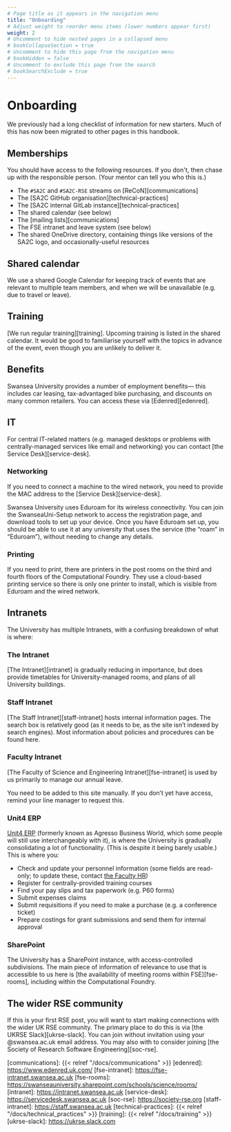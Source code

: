```yaml
---
# Page title as it appears in the navigation menu
title: "Onboarding"
# Adjust weight to reorder menu items (lower numbers appear first)
weight: 2
# Uncomment to hide nested pages in a collapsed menu
# bookCollapseSection = true
# Uncomment to hide this page from the navigation menu
# bookHidden = false
# Uncomment to exclude this page from the search
# bookSearchExclude = true
---
```


# Onboarding

We previously had a long checklist of information for new starters.
Much of this has now been migrated to other pages in this handbook.

## Memberships

You should have access to the following resources.
If you don't,
then chase up with the responsible person.
(Your mentor can tell you who this is.)

- The `#SA2C` and `#SA2C-RSE` streams on [ReCoN][communications]
- The [SA2C GitHub organisation][technical-practices]
- The [SA2C internal GitLab instance][technical-practices]
- The shared calendar (see below)
- The [mailing lists][communications]
- The FSE intranet and leave system (see below)
- The shared OneDrive directory,
  containing things like versions of the SA2C logo,
  and occasionally-useful resources

## Shared calendar

We use a shared Google Calendar
for keeping track of events that are relevant to multiple team members,
and when we will be unavailable
(e.g. due to travel or leave).

## Training

[We run regular training][training].
Upcoming training is listed in the shared calendar.
It would be good to familiarise yourself with the topics
in advance of the event,
even though you are unlikely to deliver it.

## Benefits

Swansea University provides a number of employment benefits—
this includes car leasing,
tax-advantaged bike purchasing,
and discounts on many common retailers.
You can access these via [Edenred][edenred].

## IT

For central IT-related matters
(e.g. managed desktops
or problems with centrally-managed services like email and networking)
you can contact [the Service Desk][service-desk].

### Networking

If you need to connect a machine to the wired network,
you need to provide the MAC address to the [Service Desk][service-desk].

Swansea University uses Eduroam for its wireless connectivity.
You can join the SwanseaUni-Setup network to access the registration page,
and download tools to set up your device.
Once you have Eduroam set up,
you should be able to use it at any university that uses the service
(the “roam” in “Eduroam”),
without needing to change any details.

### Printing

If you need to print,
there are printers in the post rooms
on the third and fourth floors of the Computational Foundry.
They use a cloud-based printing service
so there is only one printer to install,
which is visible from Eduroam and the wired network.

## Intranets

The University has multiple Intranets, with a confusing breakdown of what is where:

### The Intranet

[The Intranet][intranet] is gradually reducing in importance,
but does provide timetables for University-managed rooms,
and plans of all University buildings.

### Staff Intranet

[The Staff Intranet][staff-intranet] hosts internal information pages.
The search box is relatively good
(as it needs to be, as the site isn’t indexed by search engines).
Most information about policies and procedures can be found here.

### Faculty Intranet

[The Faculty of Science and Engineering Intranet][fse-intranet] is used by us
primarily to manage our annual leave.

You need to be added to this site manually.
If you don’t yet have access, remind your line manager to request this.

### Unit4 ERP

[Unit4 ERP][abw]
(formerly known as Agresso Business World,
which some people will still use interchangeably with it),
is where the University is gradually consolidating a lot of functionality.
(This is despite it being barely usable.)
This is where you:

- Check and update your personnel information
  (some fields are read-only;
  to update these, contact [the Faculty HR](fse-hr@swansea.ac.uk))
- Register for centrally-provided training courses
- Find your pay slips and tax paperwork (e.g. P60 forms)
- Submit expenses claims
- Submit requisitions if you need to make a purchase
  (e.g. a conference ticket)
- Prepare costings for grant submissions and send them for internal approval

### SharePoint

The University has a SharePoint instance,
with access-controlled subdivisions.
The main piece of information of relevance to use
that is accessible to us here
is [the availability of meeting rooms within FSE][fse-rooms],
including within the Computational Foundry.

## The wider RSE community

If this is your first RSE post,
you will want to start making connections with the wider UK RSE community.
The primary place to do this is via [the UKRSE Slack][ukrse-slack].
You can join without invitation using your @swansea.ac.uk email address.
You may also with to consider joining
[the Society of Research Software Engineering][soc-rse].

[abw]: https://abw.swansea.ac.uk
[communications]: {{< relref "/docs/communications" >}}
[edenred]: https://www.edenred.uk.com/
[fse-intranet]: https://fse-intranet.swansea.ac.uk
[fse-rooms]: https://swanseauniversity.sharepoint.com/schools/science/rooms/
[intranet]: https://intranet.swansea.ac.uk
[service-desk]: https://servicedesk.swansea.ac.uk
[soc-rse]: https://society-rse.org
[staff-intranet]: https://staff.swansea.ac.uk
[technical-practices]: {{< relref "/docs/technical_practices" >}}
[training]: {{< relref "/docs/training" >}}
[ukrse-slack]: https://ukrse.slack.com
